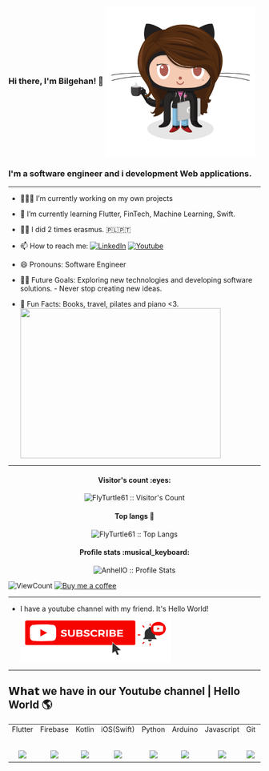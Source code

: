 ### Hi there, I'm Bilgehan! 👋   <img src="./images/kadriyemacit.png" width = "300" height = "300" align = "center"> 

### I'm a software engineer and i development Web applications.   




--- 
- 👩🏻‍💻 I’m currently working on my own projects
- 🌱 I’m currently learning Flutter, FinTech, Machine Learning, Swift. 
- 💃🏻 I did 2 times erasmus. 🇵🇱🇵🇹 

- 📫 How to reach me:    <a href="https://www.linkedin.com/in/bilgehan-bezir/" target="_blank"><img alt="LinkedIn" src="https://img.shields.io/badge/LinkedIn-@bilgehanbezir-blue?style=flat&logo=linkedin"></a>
<a href="https://www.youtube.com/channel/UCmd16bN_WWv5K-KAsc0dukQ" target="_blank"><img alt="Youtube" src="https://img.shields.io/badge/Youtube-@HelloWorldhere-red?style=flat&logo=youtube"></a>
  
- 😄 Pronouns: Software Engineer
- 💪🏼 Future Goals: Exploring new technologies and developing software solutions. - Never stop creating new ideas.
- 🌸 Fun Facts: Books, travel, pilates and piano <3.  <img src="./images/yoga.gif" width = "400" height = "300" align = "center">

---

<h4 align="center">Visitor's count :eyes:</h4>

<p align="center"><img src="https://profile-counter.glitch.me/{FlyTurtle61}/count.svg" alt="FlyTurtle61 :: Visitor's Count" /></p>


<h4 align="center">Top langs 🔮</h4>

<p align="center"><img src="https://github-readme-stats.vercel.app/api/top-langs/?username=FlyTurtle61&langs_count=10&layout=compact" alt="FlyTurtle61 :: Top Langs" /></p>


<h4 align="center">Profile stats :musical_keyboard:</h4>

<p align="center"><img src="https://github-readme-stats.vercel.app/api?username=FlyTurtle61&show_icons=true&theme=synthwave" alt="AnhellO :: Profile Stats" /></p>


<!-- https://github.com/FlyTurtle61/views this is a clone of the hits -->
  <img alt="ViewCount" src="https://views.whatilearened.today/views/github/kadriyemacit/kadriyemacit.svg" />
  
  

<a href="https://www.buymeacoffee.com/FlyTurtle61" target="_blank">
      <img width="18%" alt="Buy me a coffee" src="https://raw.githubusercontent.com/onimur/.github/master/.resources/support-buy-coffee.png"/>
  </a>
  
  
---
- I have a youtube channel with my friend. It's Hello World!  <a href="https://www.youtube.com/channel/UCmd16bN_WWv5K-KAsc0dukQ"><img src="./images/subscribe.png" width = "300" height = "100" align = "center"> </a>
---
## 𝗪𝗵𝗮𝘁 we have in our Youtube channel | Hello World 🌎

<table>
  <tbody>
    <tr valign="top">
      <td width="25%" align="center">
        <span>Flutter</span><br><br><br>
       <a href='https://www.youtube.com/watch?v=mZontGxNZ7Q&list=PLRzodrm7Zy5Gs-Ch0qjigyeaiCmw9BaJa'> <img height="64px" src="https://cdn.svgporn.com/logos/flutter.svg"> </a>
      </td>
      <td width="25%" align="center">
        <span>Firebase</span><br><br><br>
       <a href='https://www.youtube.com/watch?v=8JiPfTiVerA&list=PLRzodrm7Zy5HX4K5zQsg3Qtxnlz2U3LZC'> <img height="64px" src="https://cdn.svgporn.com/logos/firebase.svg"> </a>
      </td>
      <td width="25%" align="center">
        <span>Kotlin</span><br><br><br>
       <a href='https://www.youtube.com/watch?v=8JiPfTiVerA&list=PLRzodrm7Zy5HX4K5zQsg3Qtxnlz2U3LZC'> <img height="64px" src="https://cdn.svgporn.com/logos/kotlin.svg"> </a>
      </td>
      <td width="25%" align="center">
        <span>iOS(Swift)</span><br><br><br>
       <a href='https://www.youtube.com/watch?v=rFb61Vt9bjY&list=PLRzodrm7Zy5GXWA4F_0XKNH_Llb98_afD'> <img height="64px" src="https://cdn.svgporn.com/logos/swift.svg"> </a>
      </td>
      <td width="25%" align="center">
        <span>Python</span><br><br><br>
       <a href='https://www.youtube.com/watch?v=NJqJMkzO6V0&list=PLRzodrm7Zy5GyUsgqh_6J0ExeRA6UJpeJ'>  <img height="64px" src="https://cdn.svgporn.com/logos/python.svg"> </a>
      </td>
       <td width="25%" align="center">
        <span>Arduino</span><br><br><br>
        <a href='https://www.youtube.com/watch?v=K-qM5PVUVfk'> <img height="64px" src="https://cdn.svgporn.com/logos/arduino.svg"> </a>
      </td>
       <td width="25%" align="center">
        <span>Javascript</span><br><br><br>
       <a href='https://www.youtube.com/watch?v=RDMkzNzZOc0&list=PLRzodrm7Zy5GAqpxYM1F-gGS9sSVIjZW_'> <img height="64px" src="https://cdn.svgporn.com/logos/javascript.svg"> </a>
      </td>
       <td width="25%" align="center">
        <span>Git</span><br><br><br>
       <a href='https://www.youtube.com/watch?v=LMBjPFWZxCU'> <img height="64px" src="https://cdn.svgporn.com/logos/git.svg"> </a>
      </td>
       <td width="25%" align="center">
        <span>GNU/Linux</span><br><br><br>
       <a href='https://www.youtube.com/watch?v=vDJD82fj0Us&list=PLRzodrm7Zy5Ep7crPccj8kAlj3XHj7Kub'> <img height="64px" src="https://cdn.svgporn.com/logos/ubuntu.svg"> </a>
      </td>
       <td width="25%" align="center">
        <span>JQuery</span><br><br><br>
       <a href='https://www.youtube.com/watch?v=aMgIxdE08qg&list=PLRzodrm7Zy5Feb24PDLXekXWDZg8gV9fm'> <img height="64px" src="https://cdn.svgporn.com/logos/jquery.svg"> </a>
      </td>
       <td width="25%" align="center">
        <span>Xamarin</span><br><br><br>
       <a href='https://www.youtube.com/watch?v=tRY4u01tNUw'> <img height="64px" src="https://cdn.svgporn.com/logos/xamarin.svg"> </a>
      </td>
       <td width="25%" align="center">
        <span>OpenCV</span><br><br><br>
       <a href='https://www.youtube.com/watch?v=IVys9sJDMao'> <img height="64px" src="https://cdn.svgporn.com/logos/opencv.svg"> </a>
      </td>
    </tr>
  </tbody>
</table>
